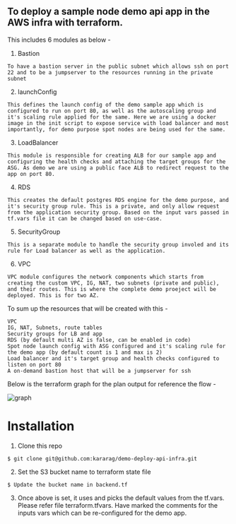 ## To deploy a sample node demo api app in the AWS infra with terraform. 

This includes 6 modules as below - 

1. Bastion

`
To have a bastion server in the public subnet which allows ssh on port 22 and to be a jumpserver to the resources running in the private subnet
`

2. launchConfig 

`
This defines the launch config of the demo sample app which is configured to run on port 80, as well as the autoscaling group and it's scaling rule applied for the same. Here we are using a docker image in the init script to expose service with load balancer and most importantly, for demo purpose spot nodes are being used for the same.
`

3. LoadBalancer

`
This module is responsible for creating ALB for our sample app and configuring the health checks and attaching the target groups for the ASG. As demo we are using a public face ALB to redirect request to the app on port 80.
`

4. RDS

`
This creates the default postgres RDS engine for the demo purpose, and it's security group rule. This is a private, and only allow request from the application security group. Based on the input vars passed in tf.vars file it can be changed based on use-case. 
`


5. SecurityGroup

`
This is a separate module to handle the security group involed and its rule for Load balancer as well as the application. 
`

6. VPC

`
VPC module configures the network components which starts from creating the custom VPC, IG, NAT, two subnets (private and public), and their routes. This is where the complete demo proeject will be deployed. This is for two AZ. 
`

To sum up the resources that will be created with this -

```
VPC
IG, NAT, Subnets, route tables
Security groups for LB and app
RDS (by default multi AZ is false, can be enabled in code)
Spot node launch config with ASG configured and it's scaling rule for the demo app (by default count is 1 and max is 2)
Load balancer and it's target group and health checks configured to listen on port 80
A on-demand bastion host that will be a jumpserver for ssh
```

Below is the terraform graph for the plan output for reference the flow - 

![graph](https://user-images.githubusercontent.com/107810255/230816677-3703111d-ad87-48d4-a130-e32c7fe77fc0.png)



# Installation 

1. Clone this repo 

``
$ git clone git@github.com:kararag/demo-deploy-api-infra.git
``

2. Set the S3 bucket name to terraform state file

``
$ Update the bucket name in backend.tf
``

3. Once above is set, it uses and picks the default values from the tf.vars. Please refer file terraform.tfvars. Have marked the comments for the inputs vars which can be re-configured for the demo app. 
